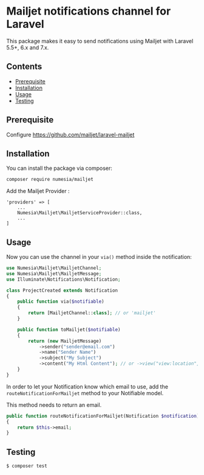 # Mailjet notifications channel for Laravel

This package makes it easy to send notifications using Mailjet with Laravel 5.5+, 6.x and 7.x.


## Contents

- [Prerequisite](#prerequisite)
- [Installation](#installation)
- [Usage](#usage)
- [Testing](#testing)

## Prerequisite

Configure https://github.com/mailjet/laravel-mailjet

## Installation

You can install the package via composer:

``` bash
composer require numesia/mailjet
```

Add the Mailjet Provider :

```
'providers' => [
    ...
    Numesia\Mailjet\MailjetServiceProvider::class,
    ...
]
```
## Usage

Now you can use the channel in your `via()` method inside the notification:

``` php
use Numesia\Mailjet\MailjetChannel;
use Numesia\Mailjet\MailjetMessage;
use Illuminate\Notifications\Notification;

class ProjectCreated extends Notification
{
    public function via($notifiable)
    {
        return [MailjetChannel::class]; // or 'mailjet'
    }

    public function toMailjet($notifiable)
    {
        return (new MailjetMessage)
            ->sender("sender@email.com")
            ->name("Sender Name")
            ->subject("My Subject")
            ->content("My Html Content"); // or ->view("view:location", [])
    }
}
```

In order to let your Notification know which email to use, add the `routeNotificationForMailjet` method to your Notifiable model.

This method needs to return an email.

```php
public function routeNotificationForMailjet(Notification $notification)
{
    return $this->email;
}
```

## Testing

``` bash
$ composer test
```
